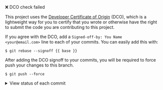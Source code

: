 :x: DCO check failed

This project uses the [Developer Certificate of Origin](https://github.com/probot/dco/#how-it-works) (DCO), which is a lightweight way for you to certify that you wrote or otherwise have the right to submit the code you are contributing to this project.

If you agree with the DCO, add a `Signed-off-by: You Name <your@email.com>` line to each of your commits. You can easily add this with:

```
$ git rebase --signoff {{ base }}
```

After adding the DCO signoff to your commits, you will be required to force push your changes to this branch.

```
$ git push --force
```

<details>
  <summary>View status of each commit</summary>

{{#commits}}
- [{{ short_sha }}]({{ html_url }}) - :{{emoji}}: {{ reason }}
{{/commits}}

</details>
